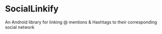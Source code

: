 # SocialLinkify
An Android library for linking @ mentions &amp; Hashtags to their corresponding social network
